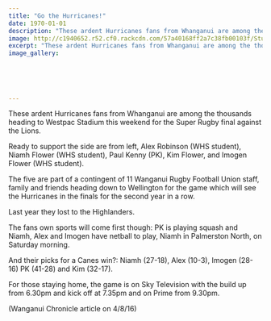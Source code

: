 ```yaml
---
title: "Go the Hurricanes!"
date: 1970-01-01
description: "These ardent Hurricanes fans from Whanganui are among the thousands heading to Westpac Stadium this weekend for the Super Rugby final against the Lions..."
image: http://c1940652.r52.cf0.rackcdn.com/57a40168ff2a7c38fb00103f/Students-going-to-Hurricanes-final-Aug-2016.jpg
excerpt: "These ardent Hurricanes fans from Whanganui are among the thousands heading to Westpac Stadium this weekend for the Super Rugby final against the Lions."
image_gallery:
    
    
    
    
    
---
```


<p>These ardent Hurricanes fans from Whanganui are among the thousands heading to Westpac Stadium this weekend for the Super Rugby final against the Lions.</p>
<p>Ready to support the side are from left, Alex Robinson (WHS student), Niamh Flower <span>(WHS student),</span>&nbsp;Paul Kenny (PK), Kim Flower, and Imogen Flower <span>(WHS student)</span>.</p>
<p>The five are part of a contingent of 11 Wanganui Rugby Football Union staff, family and friends heading down to Wellington for the game which will see the Hurricanes in the finals for the second year in a row.</p>
<p>Last year they lost to the Highlanders.</p>
<p>The fans own sports will come first though: PK is playing squash and Niamh, Alex and Imogen have netball to play, Niamh in Palmerston North, on Saturday morning.</p>
<p>And their picks for a Canes win?: Niamh (27-18), Alex (10-3), Imogen (28-16) PK (41-28) and Kim (32-17).</p>
<p>For those staying home, the game is on Sky Television with the build up from 6.30pm and kick off at 7.35pm and on Prime from 9.30pm.</p>
<p>(Wanganui Chronicle article on 4/8/16)</p>

